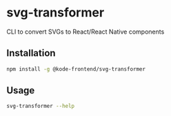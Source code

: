 # svg-transformer

CLI to convert SVGs to React/React Native components

## Installation

```bash
npm install -g @kode-frontend/svg-transformer
```

## Usage

```bash
svg-transformer --help
```
